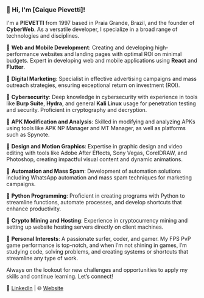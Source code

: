 ### 👋 Hi, I'm [Caique Pievetti]!

I'm a **PIEVETTI** from 1997 based in Praia Grande, Brazil, and the founder of **CyberWeb**. As a versatile developer, I specialize in a broad range of technologies and disciplines.

🔹 **Web and Mobile Development**: Creating and developing high-performance websites and landing pages with optimal ROI on minimal budgets. Expert in developing web and mobile applications using **React** and **Flutter**.

🔹 **Digital Marketing**: Specialist in effective advertising campaigns and mass outreach strategies, ensuring exceptional return on investment (ROI).

🔹 **Cybersecurity**: Deep knowledge in cybersecurity with experience in tools like **Burp Suite**, **Hydra**, and general **Kali Linux** usage for penetration testing and security. Proficient in cryptography and decryption.

🔹 **APK Modification and Analysis**: Skilled in modifying and analyzing APKs using tools like APK NP Manager and MT Manager, as well as platforms such as Spynote.

🔹 **Design and Motion Graphics**: Expertise in graphic design and video editing with tools like Adobe After Effects, Sony Vegas, CorelDRAW, and Photoshop, creating impactful visual content and dynamic animations.

🔹 **Automation and Mass Spam**: Development of automation solutions including WhatsApp automation and mass spam techniques for marketing campaigns.

🔹 **Python Programming**: Proficient in creating programs with Python to streamline functions, automate processes, and develop shortcuts that enhance productivity.

🔹 **Crypto Mining and Hosting**: Experience in cryptocurrency mining and setting up website hosting servers directly on client machines.

🔹 **Personal Interests**: A passionate surfer, coder, and gamer. My FPS PvP game performance is top-notch, and when I’m not shining in games, I’m studying code, solving problems, and creating systems or shortcuts that streamline any type of work.

Always on the lookout for new challenges and opportunities to apply my skills and continue learning. Let’s connect!

🔗 [LinkedIn]() | 🌐 [Website]()


<!---
kiqPievetti/kiqPievetti is a ✨ special ✨ repository because its `README.md` (this file) appears on your GitHub profile.
You can click the Preview link to take a look at your changes.
--->
